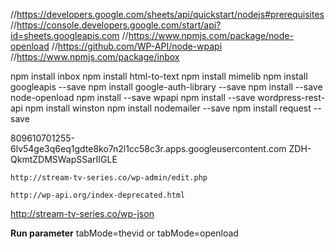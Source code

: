 //https://developers.google.com/sheets/api/quickstart/nodejs#prerequisites
//https://console.developers.google.com/start/api?id=sheets.googleapis.com
//https://www.npmjs.com/package/node-openload
//https://github.com/WP-API/node-wpapi
//https://www.npmjs.com/package/inbox

npm install inbox
npm install html-to-text
npm install mimelib
npm install googleapis --save
npm install google-auth-library --save
npm install --save node-openload
npm install --save wpapi
npm install --save wordpress-rest-api
npm install winston
npm install nodemailer --save
npm install request --save


809610701255-6lv54ge3q6eq1gdte8ko7n2l1cc58c3r.apps.googleusercontent.com
ZDH-QkmtZDMSWapSSarIIGLE

    http://stream-tv-series.co/wp-admin/edit.php
	
	http://wp-api.org/index-deprecated.html
	
http://stream-tv-series.co/wp-json	

**Run parameter**
tabMode=thevid 
or 
tabMode=openload 


